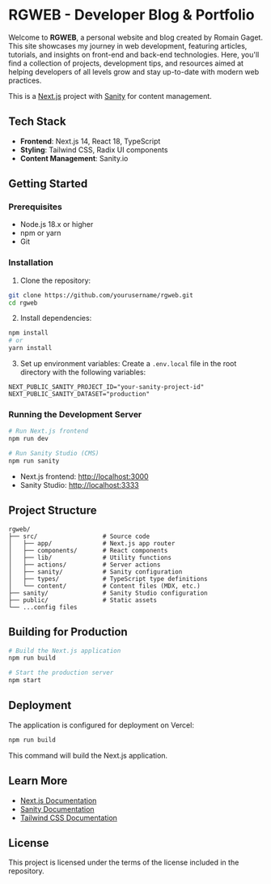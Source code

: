 # RGWEB - Developer Blog & Portfolio

Welcome to **RGWEB**, a personal website and blog created by Romain Gaget. This site showcases my journey in web development, featuring articles, tutorials, and insights on front-end and back-end technologies. Here, you'll find a collection of projects, development tips, and resources aimed at helping developers of all levels grow and stay up-to-date with modern web practices.

This is a [Next.js](https://nextjs.org) project with [Sanity](https://sanity.io) for content management.

## Tech Stack

- **Frontend**: Next.js 14, React 18, TypeScript
- **Styling**: Tailwind CSS, Radix UI components
- **Content Management**: Sanity.io

## Getting Started

### Prerequisites

- Node.js 18.x or higher
- npm or yarn
- Git

### Installation

1. Clone the repository:

```bash
git clone https://github.com/yourusername/rgweb.git
cd rgweb
```

2. Install dependencies:

```bash
npm install
# or
yarn install
```

3. Set up environment variables:
   Create a `.env.local` file in the root directory with the following variables:

```
NEXT_PUBLIC_SANITY_PROJECT_ID="your-sanity-project-id"
NEXT_PUBLIC_SANITY_DATASET="production"
```

### Running the Development Server

```bash
# Run Next.js frontend
npm run dev

# Run Sanity Studio (CMS)
npm run sanity
```

- Next.js frontend: [http://localhost:3000](http://localhost:3000)
- Sanity Studio: [http://localhost:3333](http://localhost:3333)

## Project Structure

```
rgweb/
├── src/                  # Source code
│   ├── app/              # Next.js app router
│   ├── components/       # React components
│   ├── lib/              # Utility functions
│   ├── actions/          # Server actions
│   ├── sanity/           # Sanity configuration
│   ├── types/            # TypeScript type definitions
│   └── content/          # Content files (MDX, etc.)
├── sanity/               # Sanity Studio configuration
├── public/               # Static assets
└── ...config files
```

## Building for Production

```bash
# Build the Next.js application
npm run build

# Start the production server
npm start
```

## Deployment

The application is configured for deployment on Vercel:

```bash
npm run build
```

This command will build the Next.js application.

## Learn More

- [Next.js Documentation](https://nextjs.org/docs)
- [Sanity Documentation](https://www.sanity.io/docs)
- [Tailwind CSS Documentation](https://tailwindcss.com/docs)

## License

This project is licensed under the terms of the license included in the repository.
